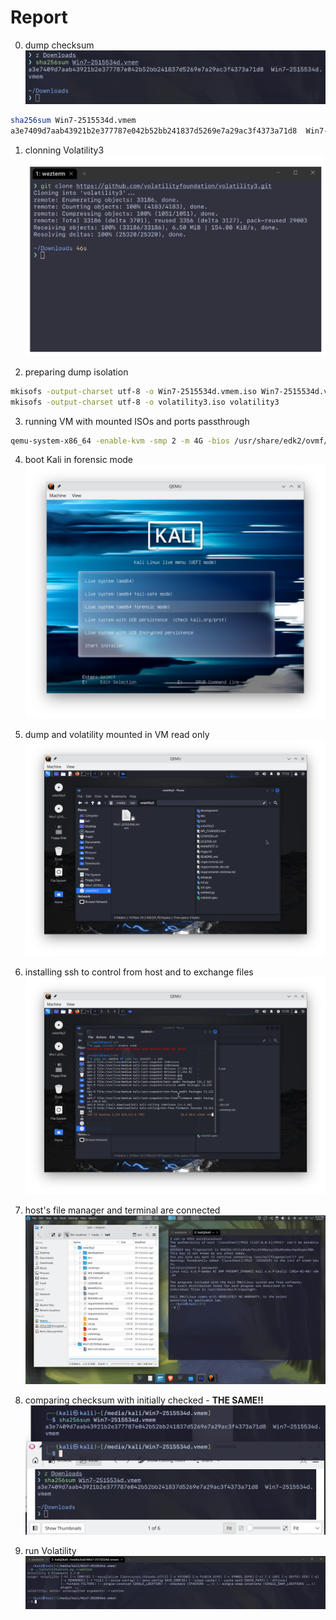 # Report

00. dump checksum
![](./00_dump-checksum.png)

```bash
sha256sum Win7-2515534d.vmem
a3e7409d7aab43921b2e377787e042b52bb241837d5269e7a29ac3f4373a71d8  Win7-2515534d.vmem
```

01. clonning Volatility3
![](./02_clonning-volatility.png)

02. preparing dump isolation
```bash
mkisofs -output-charset utf-8 -o Win7-2515534d.vmem.iso Win7-2515534d.vmem
mkisofs -output-charset utf-8 -o volatility3.iso volatility3
```

03. running VM with mounted ISOs and ports passthrough
```bash
qemu-system-x86_64 -enable-kvm -smp 2 -m 4G -bios /usr/share/edk2/ovmf/OVMF_CODE.fd -drive file=kali-linux-2024.1-live-amd64.iso,format=raw,index=0,media=cdrom -drive file=Win7-2515534d.vmem.iso,format=raw,index=1,media=cdrom -drive file=volatility3.iso,format=raw,index=2,media=cdrom -nic hostfwd=tcp:127.0.0.1:9922-0.0.0.0:22,hostfwd=tcp:127.0.0.1:9980-0.0.0.0:80
```

04. boot Kali in forensic mode
![](./04_kali-selecting-forensic-mode.png)

05. dump and volatility mounted in VM read only
![](./05_dump-and-volatility-mounted.png)

06. installing ssh to control from host and to exchange files
![](./06_installing-ssh-in-vm.png)

07. host's file manager and terminal are connected
![](./07_file-manager-and-terminal-passthrough.png)

08. comparing checksum with initially checked - **THE SAME!!**
![](./08_checksum-again.png)

09. run Volatility
![](./09_volatility-running.png)
